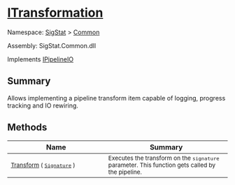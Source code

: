 # [ITransformation](./ITransformation.md)

Namespace: [SigStat]() > [Common](./README.md)

Assembly: SigStat.Common.dll

Implements [IPipelineIO](./Pipeline/IPipelineIO.md)

## Summary
Allows implementing a pipeline transform item capable of logging, progress tracking and IO rewiring.

## Methods

| Name<a href="#"><img width=400></a> | Summary<a href="#"><img width=475></a> | 
| --- | --- | 
| <sub>[Transform](./Methods/ITransformation-100663463.md) ( [`Signature`](./Signature.md) )</sub>| <sub>Executes the transform on the `signature` parameter.  This function gets called by the pipeline.</sub>| <br>


